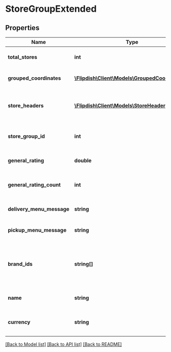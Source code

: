 # StoreGroupExtended

## Properties
Name | Type | Description | Notes
------------ | ------------- | ------------- | -------------
**total_stores** | **int** | Total Amount of Stores | [optional] 
**grouped_coordinates** | [**\Flipdish\\Client\Models\GroupedCoordinates[]**](GroupedCoordinates.md) | Grouped store coordinates | [optional] 
**store_headers** | [**\Flipdish\\Client\Models\StoreHeader[]**](StoreHeader.md) | Store Headers associated with Store Group | [optional] 
**store_group_id** | **int** | Unique Store Group Identifier | [optional] 
**general_rating** | **double** | Store Group rating | [optional] 
**general_rating_count** | **int** | Store Group rating count | [optional] 
**delivery_menu_message** | **string** | Delivery menu message | [optional] 
**pickup_menu_message** | **string** | Pickup menu message | [optional] 
**brand_ids** | **string[]** | List of brand ids (AppIds) that are associated with this store group | [optional] 
**name** | **string** | Store Group Name | [optional] 
**currency** | **string** | Currency used by the stores in this group | [optional] 

[[Back to Model list]](../README.md#documentation-for-models) [[Back to API list]](../README.md#documentation-for-api-endpoints) [[Back to README]](../README.md)


